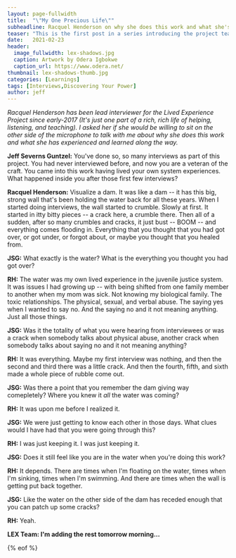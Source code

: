 ```yaml
---
layout: page-fullwidth
title:  "\"My One Precious Life\""
subheadline: Racquel Henderson on why she does this work and what she's learned
teaser: "This is the first post in a series introducing the project team. In this interview, Racquel Henderson talks about why she does this work and what she's learned."
date:   2021-02-23
header:
  image_fullwidth: lex-shadows.jpg
  caption: Artwork by Odera Igbokwe
  caption_url: https://www.odera.net/
thumbnail: lex-shadows-thumb.jpg
categories: [Learnings]
tags: [Interviews,Discovering Your Power]
author: jeff
---
```


*Racquel Henderson has been lead interviewer for the Lived Experience Project since early-2017 (It's just one part of a rich, rich life of helping, listening, and teaching). I asked her if she would be willing to sit on the other side of the microphone to talk with me about why she does this work and what she has experienced and learned along the way.*

**Jeff Severns Guntzel:** You've done so, so many interviews as part of this project. You had never interviewed before, and now you are a veteran of the craft. You came into this work having lived your own system experiences. What happened inside you after those first few interviews?

**Racquel Henderson:** Visualize a dam. It was like a dam -- it has this big, strong wall that's been holding the water back for all these years. When I started doing interviews, the wall started to crumble. Slowly at first. It started in itty bitty pieces -- a crack here, a crumble there. Then all of a sudden, after so many crumbles and cracks, it just bust -- BOOM -- and everything comes flooding in. Everything that you thought that you had got over, or got under, or forgot about, or maybe you thought that you healed from.

**JSG:** What exactly is the water? What is the everything you thought you had got over?

**RH:** The water was my own lived experience in the juvenile justice system. It was issues I had growing up -- with being shifted from one family member to another when my mom was sick. Not knowing my biological family. The toxic relationships. The physical, sexual, and verbal abuse. The saying yes when I wanted to say no. And the saying no and it not meaning anything. Just all those things.

**JSG:** Was it the totality of what you were hearing from interviewees or was a crack when somebody talks about physical abuse, another crack when somebody talks about saying no and it not meaning anything?

**RH:** It was everything. Maybe my first interview was nothing, and then the second and third there was a little crack. And then the fourth, fifth, and sixth made a whole piece of rubble come out.

**JSG:** Was there a point that you remember the dam giving way comepletely? Where you knew it *all* the water was coming?

**RH:** It was upon me before I realized it.

**JSG:** We were just getting to know each other in those days. What clues would I have had that you were going through this?

**RH:** I was just keeping it. I was just keeping it. 

**JSG:** Does it still feel like you are in the water when you're doing this work?

**RH:** It depends. There are times when I'm floating on the water, times when I'm sinking, times when I'm swimming. And there are times when the wall is getting put back together.

**JSG:** Like the water on the other side of the dam has receded enough that you can patch up some cracks?

**RH:** Yeah.

**LEX Team: I'm adding the rest tomorrow morning...**

{% eof %}
